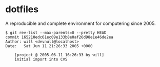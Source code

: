 # dotfiles

A reproducible and complete environment for computering since 2005.

    $ git rev-list --max-parents=0 --pretty HEAD
    commit 165210edc61ec09e133b8e0af26d98e1e46de2ea
    Author: will <devnull@localhost>
    Date:   Sat Jun 11 21:26:33 2005 +0000

        [project @ 2005-06-11 16:26:33 by will]
        initial import into CVS
